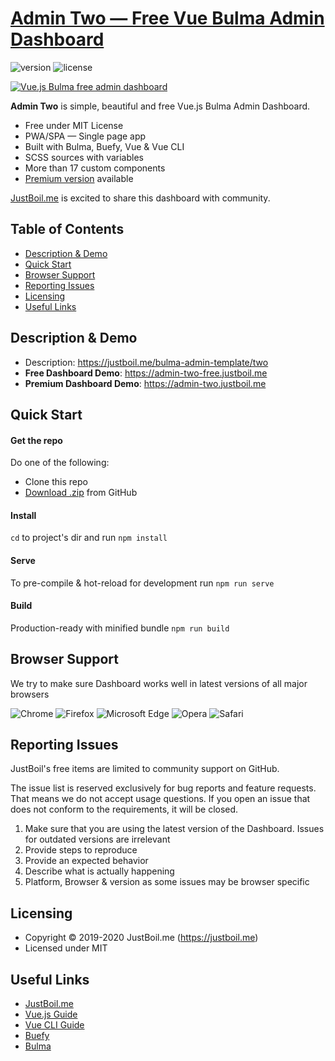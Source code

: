 # [Admin Two — Free Vue Bulma Admin Dashboard](https://justboil.me/bulma-admin-template/two)

![version](https://img.shields.io/badge/version-1.1.7-blue.svg)  ![license](https://img.shields.io/badge/license-MIT-blue.svg)

[![Vue.js Bulma free admin dashboard](https://justboil.me/images/two/repository-preview-free.png)](https://justboil.me/bulma-admin-template/two)

**Admin Two** is simple, beautiful and free Vue.js Bulma Admin Dashboard.

* Free under MIT License
* PWA/SPA — Single page app
* Built with Bulma, Buefy, Vue & Vue CLI
* SCSS sources with variables
* More than 17 custom components
* [Premium version](https://justboil.me/bulma-admin-template/one) available

[JustBoil.me](https://justboil.me) is excited to share this dashboard with community.

## Table of Contents

* [Description & Demo](#description-demo)
* [Quick Start](#quick-start)
* [Browser Support](#browser-support)
* [Reporting Issues](#reporting-issues)
* [Licensing](#licensing)
* [Useful Links](#useful-links)

## Description & Demo

* Description: https://justboil.me/bulma-admin-template/two
* **Free Dashboard Demo**: https://admin-two-free.justboil.me
* **Premium Dashboard Demo**: https://admin-two.justboil.me

## Quick Start

#### Get the repo

Do one of the following:

* Clone this repo
* [Download .zip](https://github.com/vikdiesel/admin-two-vue-bulma-dashboard/archive/master.zip) from GitHub

#### Install

`cd` to project's dir and run `npm install` 

#### Serve

To pre-compile & hot-reload for development run `npm run serve`

#### Build

Production-ready with minified bundle `npm run build`

## Browser Support

We try to make sure Dashboard works well in latest versions of all major browsers

![Chrome](https://justboil.me/images/browsers/chrome.png) ![Firefox](https://justboil.me/images/browsers/firefox.png) ![Microsoft Edge](https://justboil.me/images/browsers/edge.png) ![Opera](https://justboil.me/images/browsers/opera.png) ![Safari](https://justboil.me/images/browsers/safari.png)

## Reporting Issues

JustBoil's free items are limited to community support on GitHub.

The issue list is reserved exclusively for bug reports and feature requests. That means we do not accept usage questions. If you open an issue that does not conform to the requirements, it will be closed.

1. Make sure that you are using the latest version of the Dashboard. Issues for outdated versions are irrelevant
2. Provide steps to reproduce
3. Provide an expected behavior
4. Describe what is actually happening 
5. Platform, Browser & version as some issues may be browser specific

## Licensing

- Copyright &copy; 2019-2020 JustBoil.me (https://justboil.me)
- Licensed under MIT

## Useful Links

- [JustBoil.me](https://justboil.me)
- [Vue.js Guide](https://vuejs.org/v2/guide/)
- [Vue CLI Guide](https://cli.vuejs.org/guide/)
- [Buefy](https://buefy.org)
- [Bulma](https://bulma.io)
